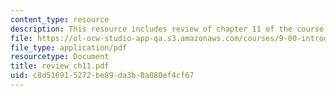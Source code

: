```yaml
---
content_type: resource
description: This resource includes review of chapter 11 of the course textbook.
file: https://ol-ocw-studio-app-qa.s3.amazonaws.com/courses/9-00-introduction-to-psychology-fall-2004/c8d516915272be89da3b8a080ef4cf67_review_ch11.pdf
file_type: application/pdf
resourcetype: Document
title: review_ch11.pdf
uid: c8d51691-5272-be89-da3b-8a080ef4cf67
---
```

